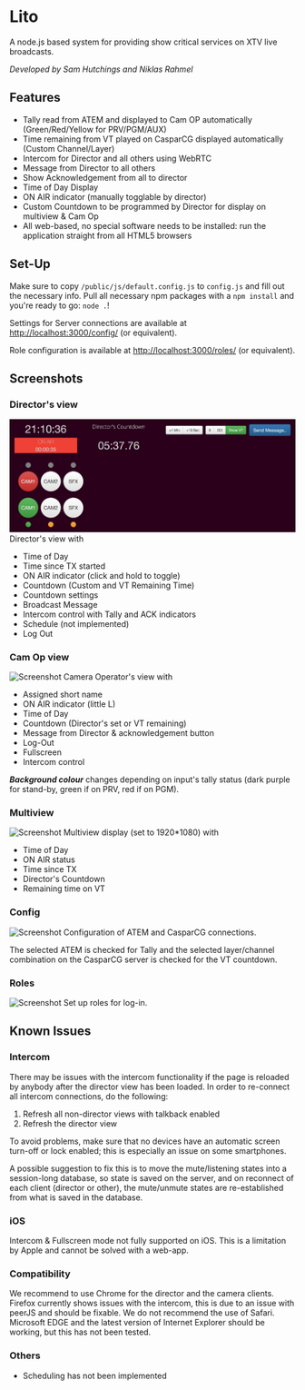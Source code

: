 # Lito
A node.js based system for providing show critical services on XTV live broadcasts.

*Developed by Sam Hutchings and Niklas Rahmel*

## Features
* Tally read from ATEM and displayed to Cam OP automatically (Green/Red/Yellow for PRV/PGM/AUX)
* Time remaining from VT played on CasparCG displayed automatically (Custom Channel/Layer)
* Intercom for Director and all others using WebRTC
* Message from Director to all others
* Show Acknowledgement from all to director
* Time of Day Display
* ON AIR indicator (manually togglable by director)
* Custom Countdown to be programmed by Director for display on multiview & Cam Op
* All web-based, no special software needs to be installed: run the application straight from all HTML5 browsers

## Set-Up
Make sure to copy `/public/js/default.config.js` to `config.js` and fill out the necessary info.
Pull all necessary npm packages with a `npm install` and you're ready to go: `node .`!

Settings for Server connections are available at <http://localhost:3000/config/> (or equivalent).

Role configuration is available at <http://localhost:3000/roles/> (or equivalent).

## Screenshots
### Director's view
![Screenshot](/screenshots/director_view.png?raw=true)
Director's view with
* Time of Day
* Time since TX started
* ON AIR indicator (click and hold to toggle)
* Countdown (Custom and VT Remaining Time)
* Countdown settings
* Broadcast Message
* Intercom control with Tally and ACK indicators
* Schedule (not implemented)
* Log Out

### Cam Op view
![Screenshot](/screenshots/camera_view_message.png?raw=true)
Camera Operator's view with
* Assigned short name
* ON AIR indicator (little L)
* Time of Day
* Countdown (Director's set or VT remaining)
* Message from Director & acknowledgement button
* Log-Out
* Fullscreen
* Intercom control

***Background colour*** changes depending on input's tally status (dark purple for stand-by, green if on PRV, red if on PGM).

### Multiview
![Screenshot](/screenshots/multiview.png?raw=true)
Multiview display (set to 1920*1080) with
* Time of Day
* ON AIR status
* Time since TX
* Director's Countdown
* Remaining time on VT

### Config
![Screenshot](/screenshots/config.png?raw=true)
Configuration of ATEM and CasparCG connections.

The selected ATEM is checked for Tally and the selected layer/channel combination on the CasparCG server is checked for the VT countdown.

### Roles
![Screenshot](/screenshots/roles.png?raw=true)
Set up roles for log-in.

## Known Issues
### Intercom
There may be issues with the intercom functionality if the page is reloaded by anybody after the director view has been loaded.
In order to re-connect all intercom connections, do the following:

1. Refresh all non-director views with talkback enabled
2. Refresh the director view

To avoid problems, make sure that no devices have an automatic screen turn-off or lock enabled; this is especially an issue on some smartphones.

A possible suggestion to fix this is to move the mute/listening states into a session-long database, so state is saved on the server, and on reconnect of each client (director or other), the mute/unmute states are re-established from what is saved in the database.

### iOS
Intercom & Fullscreen mode not fully supported on iOS. This is a limitation by Apple and cannot be solved with a web-app.

### Compatibility
We recommend to use Chrome for the director and the camera clients.
Firefox currently shows issues with the intercom, this is due to an issue with peerJS and should be fixable.
We do not recommend the use of Safari.
Microsoft EDGE and the latest version of Internet Explorer should be working, but this has not been tested.
### Others
* Scheduling has not been implemented
